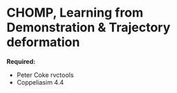 # CHOMP, Learning from Demonstration & Trajectory deformation  

**Required:**  
- Peter Coke rvctools
- Coppeliasim 4.4